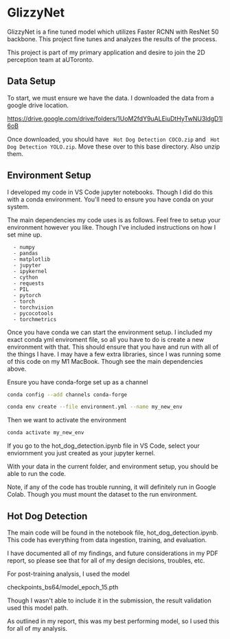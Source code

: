 # GlizzyNet

GlizzyNet is a fine tuned model which utilizes Faster RCNN with ResNet 50 backbone. This project fine tunes and analyzes the results of the process.

This project is part of my primary application and desire to join the 2D perception team at aUToronto.

## Data Setup
To start, we must ensure we have the data. I downloaded the data from a google drive location.

https://drive.google.com/drive/folders/1UoM2fdY9uALEiuDtHyTwNU3ldgD1l6oB 

Once downloaded, you should have ``` Hot Dog Detection COCO.zip``` and  ``` Hot Dog Detection YOLO.zip```. Move these over to this base directory. Also unzip them.

## Environment Setup

I developed my code in VS Code jupyter notebooks. Though I did do this with a conda environment. You'll need to ensure you have conda on your system.

The main dependencies my code uses is as follows. Feel free to setup your environment however you like. Though I've included instructions on how I set mine up.

```
  - numpy
  - pandas
  - matplotlib
  - jupyter
  - ipykernel
  - cython
  - requests
  - PIL
  - pytorch
  - torch
  - torchvision
  - pycocotools
  - torchmetrics
```

Once you have conda we can start the environment setup. I included my exact conda yml enviroment file, so all you have to do is create a new environment with that. This should ensure that you have and run with all of the things I have. I may have a few extra libraries, since I was running some of this code on my M1 MacBook. Though see the main dependencies above.

Ensure you have conda-forge set up as a channel

```bash
conda config --add channels conda-forge
```

```bash 
conda env create --file environment.yml --name my_new_env
```

Then we want to activate the environment

```bash
conda activate my_new_env
```

If you go to the hot_dog_detection.ipynb file in VS Code, select your enviornment you just created as your jupyter kernel. 

With your data in the current folder, and environment setup, you should be able to run the code.

Note, if any of the code has trouble running, it will definitely run in Google Colab. Though you must mount the dataset to the run environment.

## Hot Dog Detection

The main code will be found in the notebook file, hot_dog_detection.ipynb. This code has everything from data ingestion, training, and evaluation.

I have documented all of my findings, and future considerations in my PDF report, so please see that for all of my design decisions, troubles, etc.

For post-training analysis, I used the model

checkpoints_bs64/model_epoch_15.pth

Though I wasn't able to include it in the submission, the result validation used this model path.

As outlined in my report, this was my best performing model, so I used this for all of my analysis.


